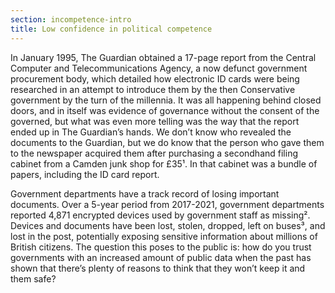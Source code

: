```yaml
---
section: incompetence-intro
title: Low confidence in political competence
---
```

In January 1995, The Guardian obtained a 17-page report from the Central Computer and Telecommunications Agency, a now defunct government procurement body, which detailed how electronic ID cards were being researched in an attempt to introduce them by the then Conservative government by the turn of the millennia. It was all happening behind closed doors, and in itself was evidence of governance without the consent of the governed, but what was even more telling was the way that the report ended up in The Guardian’s hands. We don’t know who revealed the documents to the Guardian, but we do know that the person who gave them to the newspaper acquired them after purchasing a secondhand filing cabinet from a Camden junk shop for £35¹. In that cabinet was a bundle of papers, including the ID card report.

Government departments have a track record of losing important documents. Over a 5-year period from 2017-2021, government departments reported 4,871 encrypted devices used by government staff as missing². Devices and documents have been lost, stolen, dropped, left on buses³, and lost in the post, potentially exposing sensitive information about millions of British citizens. The question this poses to the public is: how do you trust governments with an increased amount of public data when the past has shown that there’s plenty of reasons to think that they won’t keep it and them safe?

